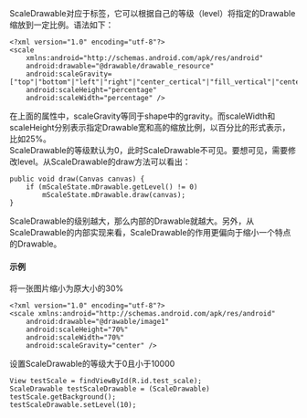 ScaleDrawable对应于<scale>标签，它可以根据自己的等级（level）将指定的Drawable缩放到一定比例。语法如下：
```
<?xml version="1.0" encoding="utf-8"?>
<scale
    xmlns:android="http://schemas.android.com/apk/res/android"
    android:drawable="@drawable/drawable_resource"
    android:scaleGravity=["top"|"bottom"|"left"|"right"|"center_certical"|"fill_vertical"|"center_horizontal"|"fill_horizontal"|"center"|"fill"|"clip_vertical"|"clip_horizontal"]
    android:scaleHeight="percentage"
    android:scaleWidth="percentage" />
```
在上面的属性中，scaleGravity等同于shape中的gravity。而scaleWidth和scaleHeight分别表示指定Drawable宽和高的缩放比例，以百分比的形式表示，比如25%。  
ScaleDrawable的等级默认为0，此时ScaleDrawable不可见。要想可见，需要修改level。从ScaleDrawable的draw方法可以看出：
```
public void draw(Canvas canvas) {
    if (mScaleState.mDrawable.getLevel() != 0) 
        mScaleState.mDrawable.draw(canvas);
}
```
ScaleDrawable的级别越大，那么内部的Drawable就越大。另外，从ScaleDrawable的内部实现来看，ScaleDrawable的作用更偏向于缩小一个特点的Drawable。

#### 示例
将一张图片缩小为原大小的30%
```
<?xml version="1.0" encoding="utf-8"?>
<scale xmlns:android="http://schemas.android.com/apk/res/android"
    android:drawable="@drawable/image1"
    android:scaleHeight="70%"
    android:scaleWidth="70%"
    android:scaleGravity="center" />
```

设置ScaleDrawable的等级大于0且小于10000
```
View testScale = findViewById(R.id.test_scale);
ScaleDrawable testScaleDrawable = (ScaleDrawable) testScale.getBackground();
testScaleDrawable.setLevel(10);
```